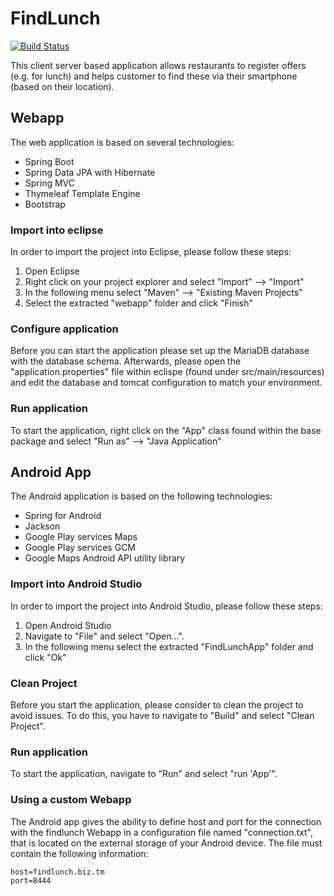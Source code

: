 # FindLunch
[![Build Status](https://travis-ci.org/CCWI/findlunch.svg?branch=feature_travis-ci-findlunchapp)](https://travis-ci.org/CCWI/findlunch)

This client server based application allows restaurants to register offers (e.g. for lunch) and helps customer to find these via their smartphone (based on their location).

## Webapp
The web application is based on several technologies:
  * Spring Boot
  * Spring Data JPA with Hibernate
  * Spring MVC
  * Thymeleaf Template Engine
  * Bootstrap
  
### Import into eclipse

In order to import the project into Eclipse, please follow these steps:

1. Open Eclipse
2. Right click on your project explorer and select "Import" --> "Import"
3. In the following menu select "Maven" --> "Existing Maven Projects"
4. Select the extracted "webapp" folder and click "Finish"

### Configure application

Before you can start the application please set up the MariaDB database with the database schema.
Afterwards, please open the "application.properties" file within eclispe (found under src/main/resources) and edit the database and tomcat configuration to match your environment.

### Run application

To start the application, right click on the "App" class found within the base package and select "Run as" --> "Java Application"

## Android App
The Android application is based on the following technologies:
  * Spring for Android
  * Jackson
  * Google Play services Maps
  * Google Play services GCM
  * Google Maps Android API utility library
  
### Import into Android Studio

In order to import the project into Android Studio, please follow these steps:

1. Open Android Studio
2. Navigate to "File" and select "Open...".
3. In the following menu select the extracted "FindLunchApp" folder and click "Ok"

### Clean Project

Before you start the application, please consider to clean the project to avoid issues. To do this, you have to navigate to "Build" and select "Clean Project". 

### Run application

To start the application, navigate to "Run" and select "run 'App'". 

### Using a custom Webapp

The Android app gives the ability to define host and port for the connection with the findlunch Webapp in a configuration file named "connection.txt", 
that is located on the external storage of your Android device. The file must contain the following information:

	host=findlunch.biz.tm
	port=8444
